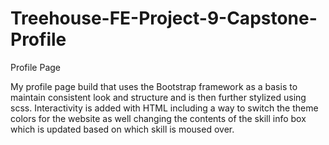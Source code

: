 # Treehouse-FE-Project-9-Capstone-Profile
Profile Page

My profile page build that uses the Bootstrap framework as a basis to maintain consistent look and structure and is then further stylized using scss. Interactivity is added with HTML including a way to switch the theme colors for the website as well changing the contents of the skill info box which is updated based on which skill is moused over.
